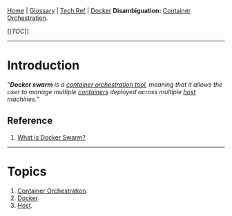 [Home](/Slalom-LLC/Slalom-Consulting) | [Glossary](/Glossary) | [Tech Ref](/Tech-Ref) | [Docker](/Tech-Ref/Software-Development/DevOps-\(Development-and-IT-Operations\)/Docker)
**Disambiguation:** [Container Orchestration](/Tech-Ref/Virtualization/Containers-\(OS-Virtualization\)/Container-Orchestration).

[[_TOC_]]

---
# Introduction
"_***Docker swarm*** is a [container orchestration tool](/Tech-Ref/Virtualization/Containers-\(OS-Virtualization\)/Container-Orchestration), meaning that it allows the user to manage multiple [containers](/Tech-Ref/Virtualization/Containers-\(OS-Virtualization\)) deployed across multiple [host](/Tech-Ref/Networking/Host) machines._"

## Reference
1. [What is Docker Swarm?](https://www.sumologic.com/glossary/docker-swarm/)

---
# Topics
1. [Container Orchestration](/Tech-Ref/Virtualization/Containers-\(OS-Virtualization\)/Container-Orchestration).
1. [Docker](/Tech-Ref/Software-Development/DevOps-\(Development-and-IT-Operations\)/Docker).
1. [Host](/Tech-Ref/Networking/Host).

